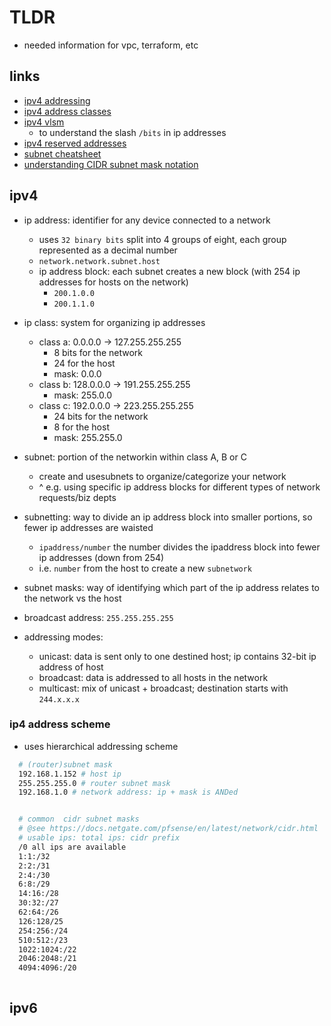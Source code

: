 # TLDR

- needed information for vpc, terraform, etc

## links

- [ipv4 addressing](https://www.tutorialspoint.com/ipv4/ipv4_addressing.htm)
- [ipv4 address classes](https://www.tutorialspoint.com/ipv4/ipv4_address_classes.htm)
- [ipv4 vlsm](https://www.tutorialspoint.com/ipv4/ipv4_vlsm.htm)
  - to understand the slash `/bits` in ip addresses
- [ipv4 reserved addresses](https://www.tutorialspoint.com/ipv4/ipv4_reserved_addresses.htm)
- [subnet cheatsheet](https://www.dnsstuff.com/subnet-ip-subnetting-guide)
- [understanding CIDR subnet mask notation](https://docs.netgate.com/pfsense/en/latest/network/cidr.html)

## ipv4

- ip address: identifier for any device connected to a network
  - uses `32 binary bits` split into 4 groups of eight, each group represented as a decimal number
  - `network.network.subnet.host`
  - ip address block: each subnet creates a new block (with 254 ip addresses for hosts on the network)
    - `200.1.0.0`
    - `200.1.1.0`

- ip class: system for organizing ip addresses
  - class a: 0.0.0.0 -> 127.255.255.255
    - 8 bits for the network
    - 24 for the host
    - mask: 0.0.0
  - class b: 128.0.0.0 -> 191.255.255.255
    - mask: 255.0.0
  - class c: 192.0.0.0 -> 223.255.255.255
    - 24 bits for the network
    - 8 for the host
    - mask: 255.255.0

- subnet: portion of the networkin within class A, B or C
  - create and usesubnets to organize/categorize your network
  - ^ e.g. using specific ip address blocks for different types of network requests/biz depts

- subnetting: way to divide an ip address block into smaller portions, so fewer ip addresses are waisted
  - `ipaddress/number` the number divides the ipaddress block into fewer ip addresses (down from 254)
  - i.e. `number` from the host to create a new `subnetwork`

- subnet masks: way of identifying which part of the ip address relates to the network vs the host

- broadcast address: `255.255.255.255`
- addressing modes:
  - unicast: data is sent only to one destined host; ip contains 32-bit ip address of host
  - broadcast: data is addressed to all hosts in the network
  - multicast: mix of unicast + broadcast; destination starts with `244.x.x.x`

### ip4 address scheme

- uses hierarchical addressing scheme

```sh
  # (router)subnet mask
  192.168.1.152 # host ip
  255.255.255.0 # router subnet mask
  192.168.1.0 # network address: ip + mask is ANDed


  # common  cidr subnet masks
  # @see https://docs.netgate.com/pfsense/en/latest/network/cidr.html
  # usable ips: total ips: cidr prefix
  /0 all ips are available
  1:1:/32
  2:2:/31
  2:4:/30
  6:8:/29
  14:16:/28
  30:32:/27
  62:64:/26
  126:128/25
  254:256:/24
  510:512:/23
  1022:1024:/22
  2046:2048:/21
  4094:4096:/20



```

## ipv6
